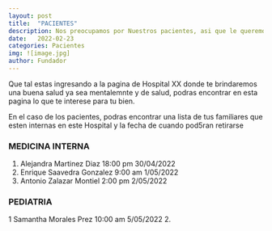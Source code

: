 ```yaml
---
layout: post
title:  "PACIENTES"
description: Nos preocupamos por Nuestros pacientes, asi que le queremos brindarle una mejor salud. 
date:   2022-02-23
categories: Pacientes
img: ![image.jpg]
author: Fundador
---
```

Que tal estas ingresando a la pagina de Hospital XX donde te brindaremos una buena salud ya sea mentalemnte y de salud, podras encontrar en esta pagina lo que te interese para tu bien.

En el caso de los pacientes, podras encontrar una lista de tus familiares que esten internas en este Hospital y la fecha de cuando pod5ran retirarse


### MEDICINA INTERNA

1. Alejandra Martinez Diaz                       18:00 pm  30/04/2022
2. Enrique Saavedra Gonzalez                      9:00 am  1/05/2022
3. Antonio Zalazar Montiel                        2:00 pm  2/05/2022 

### PEDIATRIA

1 Samantha Morales Prez                          10:00 am  5/05/2022
2. 
